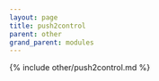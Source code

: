 ```yaml
---
layout: page
title: push2control
parent: other
grand_parent: modules
---
```


{% include other/push2control.md %}
